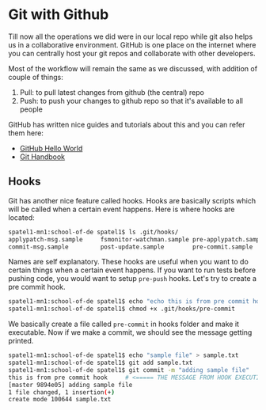 # Git with Github

Till now all the operations we did were in our local repo while git also helps us in a collaborative environment. GitHub is one place on the internet where you can centrally host your git repos and collaborate with other developers.

Most of the workflow will remain the same as we discussed, with addition of couple of things:

 1. Pull: to pull latest changes from github (the central) repo
 2. Push: to push your changes to github repo so that it's available to all people

GitHub has written nice guides and tutorials about this and you can refer them here:

- [GitHub Hello World](https://guides.github.com/activities/hello-world/)
- [Git Handbook](https://guides.github.com/introduction/git-handbook/)

## Hooks

Git has another nice feature called hooks. Hooks are basically scripts which will be called when a certain event happens. Here is where hooks are located:

```bash
spatel1-mn1:school-of-de spatel1$ ls .git/hooks/
applypatch-msg.sample     fsmonitor-watchman.sample pre-applypatch.sample     pre-push.sample           pre-receive.sample        update.sample
commit-msg.sample         post-update.sample        pre-commit.sample         pre-rebase.sample         prepare-commit-msg.sample
```

Names are self explanatory. These hooks are useful when you want to do certain things when a certain event happens. If you want to run tests before pushing code, you would want to setup `pre-push` hooks. Let's try to create a pre commit hook.

```bash
spatel1-mn1:school-of-de spatel1$ echo "echo this is from pre commit hook" > .git/hooks/pre-commit
spatel1-mn1:school-of-de spatel1$ chmod +x .git/hooks/pre-commit
```

We basically create a file called `pre-commit` in hooks folder and make it executable. Now if we make a commit, we should see the message getting printed.

```bash
spatel1-mn1:school-of-de spatel1$ echo "sample file" > sample.txt
spatel1-mn1:school-of-de spatel1$ git add sample.txt
spatel1-mn1:school-of-de spatel1$ git commit -m "adding sample file"
this is from pre commit hook     # <===== THE MESSAGE FROM HOOK EXECUTION
[master 9894e05] adding sample file
1 file changed, 1 insertion(+)
create mode 100644 sample.txt
```
